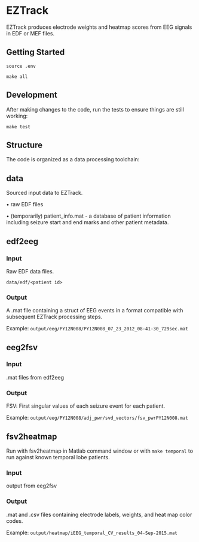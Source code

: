 # EZTrack

EZTrack produces electrode weights and heatmap scores from EEG signals in EDF or MEF files.


## Getting Started

`source .env`

`make all`

## Development

After making changes to the code, run the tests to ensure things are still working:

`make test`


## Structure

The code is organized as a data processing toolchain:

## data

Sourced input data to EZTrack.

• raw EDF files

• (temporarily) patient_info.mat - a database of patient information including seizure start and end marks
  and other patient metadata.


## edf2eeg

### Input

Raw EDF data files.

`data/edf/<patient id>`

### Output

A .mat file containing a struct of EEG events in a format compatible with subsequent EZTrack processing steps.

Example: `output/eeg/PY12N008/PY12N008_07_23_2012_08-41-30_729sec.mat`


## eeg2fsv

### Input

.mat files from edf2eeg

### Output

FSV: First singular values of each seizure event for each patient.

Example: `output/eeg/PY12N008/adj_pwr/svd_vectors/fsv_pwrPY12N008.mat`


## fsv2heatmap

Run with fsv2heatmap in Matlab command window or with `make temporal` to run against known
temporal lobe patients.

### Input

output from eeg2fsv

### Output

.mat and .csv files containing electrode labels, weights, and heat map color codes.

Example: `output/heatmap/iEEG_temporal_CV_results_04-Sep-2015.mat`




